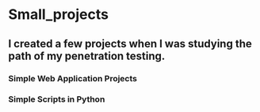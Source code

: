 # Small_projects

## I created a few projects when I was studying the path of my penetration testing.

### Simple Web Application Projects

### Simple Scripts in Python
